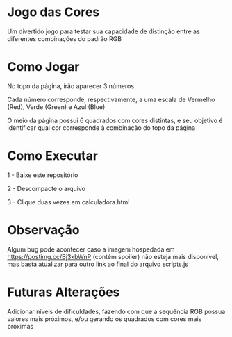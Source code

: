 # Jogo das Cores

Um divertido jogo para testar sua capacidade de distinção entre as diferentes combinações do padrão RGB

# Como Jogar

No topo da página, irão aparecer 3 números

Cada número corresponde, respectivamente, a uma escala de Vermelho (Red), Verde (Green) e Azul (Blue)

O meio da página possui 6 quadrados com cores distintas, e seu objetivo é identificar qual cor corresponde à combinação do topo da página

# Como Executar

1 - Baixe este repositório

2 - Descompacte o arquivo

3 - Clique duas vezes em calculadora.html

# Observação

Algum bug pode acontecer caso a imagem hospedada em https://postimg.cc/Bj3kbWnP (contém spoiler) não esteja mais disponível, mas basta atualizar para outro link ao final do arquivo scripts.js

# Futuras Alterações

Adicionar níveis de dificuldades, fazendo com que a sequência RGB possua valores mais próximos, e/ou gerando os quadrados com cores mais próximas
